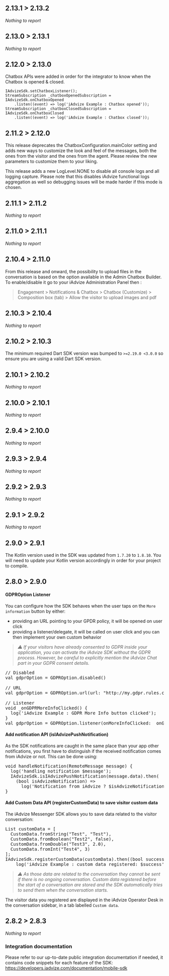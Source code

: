 ## 2.13.1 > 2.13.2

*Nothing to report*

## 2.13.0 > 2.13.1

*Nothing to report*

## 2.12.0 > 2.13.0

Chatbox APIs were added in order for the integrator to know when the Chatbox is opened & closed.
```
IAdvizeSdk.setChatboxListener();
StreamSubscription _chatboxOpenedSubscription = IAdvizeSdk.onChatboxOpened
    .listen((event) => log('iAdvize Example : Chatbox opened'));
StreamSubscription _chatboxClosedSubscription = IAdvizeSdk.onChatboxClosed
    .listen((event) => log('iAdvize Example : Chatbox closed'));
```

## 2.11.2 > 2.12.0

This release deprecates the ChatboxConfiguration.mainColor setting and adds new ways to customize the look and feel of the messages, both the ones from the visitor and the ones from the agent. Please review the new parameters to customize them to your liking.

This release adds a new LogLevel.NONE to disable all console logs and all logging capture. Please note that this disables iAdvize functional logs aggregation as well so debugging issues will be made harder if this mode is chosen.

## 2.11.1 > 2.11.2

*Nothing to report*

## 2.11.0 > 2.11.1

*Nothing to report*

## 2.10.4 > 2.11.0

From this release and onward, the possibility to upload files in the conversation is based on the option
available in the Admin Chatbox Builder. To enable/disable it go to your iAdvize Administration Panel then :
> Engagement > Notifications & Chatbox > Chatbox (Customize) > Composition box (tab) > Allow the visitor to upload images and pdf

## 2.10.3 > 2.10.4

*Nothing to report*

## 2.10.2 > 2.10.3

The minimum required Dart SDK version was bumped to `>=2.19.0 <3.0.0` so ensure you are using a valid Dart SDK version.

## 2.10.1 > 2.10.2

*Nothing to report*

## 2.10.0 > 2.10.1

*Nothing to report*

## 2.9.4 > 2.10.0

*Nothing to report*

## 2.9.3 > 2.9.4

*Nothing to report*

## 2.9.2 > 2.9.3

*Nothing to report*

## 2.9.1 > 2.9.2

*Nothing to report*

## 2.9.0 > 2.9.1

The Kotlin version used in the SDK was updated from `1.7.20` to `1.8.10`. You will need to update your
Kotlin version accordingly in order for your project to compile.

## 2.8.0 > 2.9.0

#### GDPROption Listener

You can configure how the SDK behaves when the user taps on the `More information` button by either:

- providing an URL pointing to your GPDR policy, it will be opened on user click
- providing a listener/delegate, it will be called on user click and you can then implement your own custom behavior

> *⚠️ If your visitors have already consented to GDPR inside your application, you can activate the iAdvize SDK without the GDPR process. However, be careful to explicitly mention the iAdvize Chat part in your GDPR consent details.*

<pre class="prettyprint">
// Disabled
val gdprOption = GDPROption.disabled()

// URL
val gdprOption = GDPROption.url(url: "http://my.gdpr.rules.com")

// Listener
void _onGDPRMoreInfoClicked() {
  log('iAdvize Example : GDPR More Info button clicked');
}
val gdprOption = GDPROption.listener(onMoreInfoClicked: _onGDPRMoreInfoClicked)
</pre>

#### Add notification API (isIAdvizePushNotification)

As the SDK notifications are caught in the same place than your app other notifications, you first have to distinguish if the received notification comes from iAdvize or not. This can be done using:

<pre class="prettyprint">
void handleNotification(RemoteMessage message) {
  log('handling notification $message');
  IAdvizeSdk.isIAdvizePushNotification(message.data).then(
    (bool isAdvizeNotification) =>
      log('Notification from iAdvize ? $isAdvizeNotification'));
}
</pre>

#### Add Custom Data API (registerCustomData) to save visitor custom data

The iAdvize Messenger SDK allows you to save data related to the visitor conversation:

<pre class="prettyprint">
List<CustomData> customData = <CustomData>[
  CustomData.fromString("Test", "Test"),
  CustomData.fromBoolean("Test2", false),
  CustomData.fromDouble("Test3", 2.0),
  CustomData.fromInt("Test4", 3)
];
IAdvizeSdk.registerCustomData(customData).then((bool success) =>
    log('iAdvize Example : custom data registered: $success'));
</pre>

> *⚠️ As those data are related to the conversation they cannot be sent if there is no ongoing conversation. Custom data registered before the start of a conversation are stored and the SDK automatically tries to send them when the conversation starts.*

The visitor data you registered are displayed in the iAdvize Operator Desk in the conversation sidebar, in a tab labelled  `Custom data`.

## 2.8.2 > 2.8.3

*Nothing to report*

### Integration documentation

Please refer to our up-to-date public integration documentation if needed, it contains code snippets
for each feature of the SDK:
https://developers.iadvize.com/documentation/mobile-sdk
